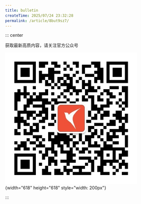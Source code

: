 ```yaml
---
title: bulletin
createTime: 2025/07/24 23:32:28
permalink: /article/8but9sz7/
---
```

::: center

获取最新高质内容，请关注官方公众号

![](/wechat_cobe.jpg){width="618" height="618" style="width: 200px"}

:::
